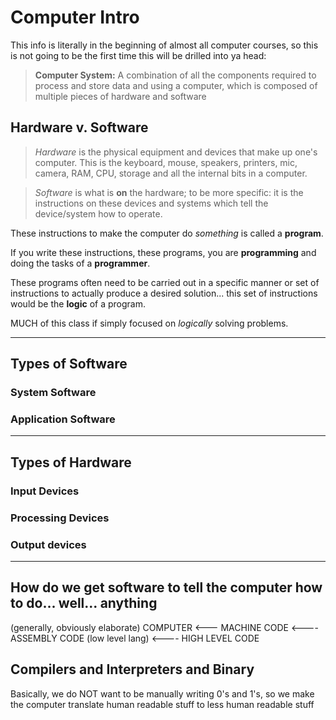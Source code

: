 
# Computer Intro

This info is literally in the beginning of almost all computer courses, so this
is not going to be the first time this will be drilled into ya head:


> **Computer System:** A combination of all the components required to process and store data and using a computer, which is composed of multiple pieces of hardware and software

## Hardware v. Software

> *Hardware* is the physical equipment and devices that make up one's computer. This is the
> keyboard, mouse, speakers, printers, mic, camera, RAM, CPU, storage and all the internal
> bits in a computer.

> *Software* is what is __on__ the hardware; to be more specific: it is the
> instructions on these devices and systems which tell the device/system how to
> operate.


These instructions to make the computer do *something* is called a __program__.

If you write these instructions, these programs, you are __programming__ and doing the tasks of a __programmer__.

These programs often need to be carried out in a specific manner or set
of instructions to actually produce a desired solution...
this set of instructions would be the __logic__ of a program.

MUCH of this class if simply focused on *logically* solving problems.

-------

## Types of Software

### System Software


### Application Software


-------

## Types of Hardware

### Input Devices

### Processing Devices

### Output devices



-------

## How do we get software to tell the computer how to do... well... anything

(generally, obviously elaborate)
COMPUTER <--- MACHINE CODE <---- ASSEMBLY CODE (low level lang) <---- HIGH LEVEL CODE


## Compilers and Interpreters and Binary

Basically, we do NOT want to be manually writing 0's and 1's, so
we make the computer translate human readable stuff to less human readable stuff
